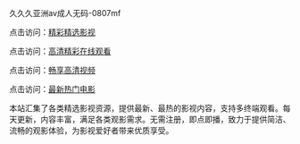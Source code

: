 久久久亚洲av成人无码-0807mf

点击访问：<a href="https://rtj-3zo.pages.dev/">精彩精选影视</a>

点击访问：<a href="https://vassv.pages.dev/">高清精彩在线观看</a>

点击访问：<a href="https://gsd-agv.pages.dev/">畅享高清视频</a>

点击访问：<a href="https://gda-c7m.pages.dev/">最新热门电影</a>

本站汇集了各类精选影视资源，提供最新、最热的影视内容，支持多终端观看。每天更新，内容丰富，满足各类观影需求。无需注册，即点即播，致力于提供简洁、流畅的观影体验，为影视爱好者带来优质享受。

<span style="display:none;">[Canonical link](https://github.com/ww20250708/ww02 ）</span>
